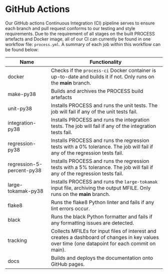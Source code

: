 
# GitHub Actions

Our GitHub actions Continuous Integration (CI) pipeline serves to ensure each branch and pull request conforms to our testing and style requirements. Due to the requirement of all stages on the built PROCESS artefacts and Docker image, all of our CI can currently be found in one workflow file: `process.yml`. A summary of each job within this workflow can be found below:

| Name | Functionality |
| ---- | ------------- |
| docker | Checks if the `process-ci` Docker container is up-to-date and builds it if not. Only runs on the **main** branch. |
| make-py38 | Builds and archives the PROCESS build artefacts |
| unit-py38 | Installs PROCESS and runs the unit tests. The job will fail if any of the unit tests fail. |
| integration-py38 | Installs PROCESS and runs the integration tests. The job will fail if any of the integration tests fail. |
| regression-py38 | Installs PROCESS and runs the regression tests with a 0% tolerance. The job will fail if any of the regression tests fail. |
| regression-5-percent-py38 | Installs PROCESS and runs the regression tests with a 5% tolerance. The job will fail if any of the regression tests fail. |
| large-tokamak-py38 | Installs PROCESS and runs the `large-tokamak` input file, archiving the output MFILE. Only runs on the **main** branch. |
| flake8 | Runs the flake8 Python linter and fails if any lint errors occur. |
| black | Runs the black Python formatter and fails if any formatting issues are detected. |
| tracking | Collects MFILEs for input files of interest and creates a dashboard of changes in key values over time (one datapoint for each commit on main). |
| docs | Builds and deploys the documentation onto GitHub pages. |